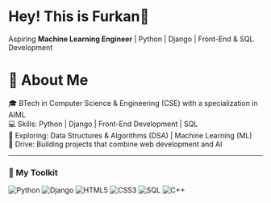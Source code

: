 # Hey! This is Furkan👋

Aspiring **Machine Learning Engineer** | Python | Django | Front-End & SQL Development

# 🚀 About Me

🎓 BTech in Computer Science & Engineering (CSE) with a specialization in AIML  
💻 Skills: Python | Django | Front-End Development | SQL  
🧠 Exploring: Data Structures & Algorithms (DSA) | Machine Learning (ML)  
🎯 Drive: Building projects that combine web development and AI

---

### 🔧 My Toolkit
![Python](https://img.shields.io/badge/Python-3776AB?style=for-the-badge&logo=python&logoColor=white)
![Django](https://img.shields.io/badge/Django-092E20?style=for-the-badge&logo=django&logoColor=white)
![HTML5](https://img.shields.io/badge/HTML5-E34F26?style=for-the-badge&logo=html5&logoColor=white)
![CSS3](https://img.shields.io/badge/CSS3-1572B6?style=for-the-badge&logo=css3&logoColor=white)
![SQL](https://img.shields.io/badge/SQL-003B57?style=for-the-badge&logo=mysql&logoColor=white)
![C++](https://img.shields.io/badge/C++-00599C?style=for-the-badge&logo=c%2B%2B&logoColor=white)

